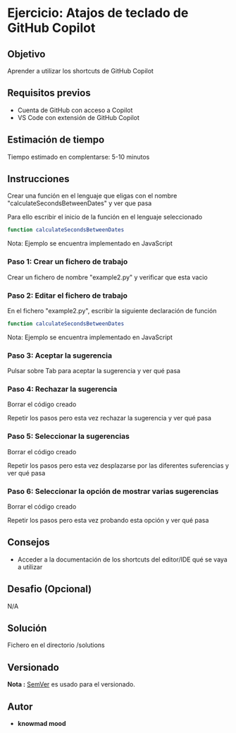 # Ejercicio: Atajos de teclado de GitHub Copilot

## Objetivo

Aprender a utilizar los shortcuts de GitHub Copilot

## Requisitos previos

- Cuenta de GitHub con acceso a Copilot
- VS Code con extensión de GitHub Copilot

## Estimación de tiempo

Tiempo estimado en complentarse: 5-10 minutos

## Instrucciones

Crear una función en el lenguaje que eligas con el nombre "calculateSecondsBetweenDates" y ver que pasa

Para ello escribir el inicio de la función en el lenguaje seleccionado

```bash
function calculateSecondsBetweenDates
```

Nota: Ejemplo se encuentra implementado en JavaScript

### Paso 1: Crear un fichero de trabajo

Crear un fichero de nombre "example2.py" y verificar que esta vacio

### Paso 2: Editar el fichero de trabajo

En el fichero "example2.py", escribir la siguiente declaración de función

```bash
function calculateSecondsBetweenDates
```

Nota: Ejemplo se encuentra implementado en JavaScript

### Paso 3: Aceptar la sugerencia

Pulsar sobre Tab para aceptar la sugerencia y ver qué pasa

### Paso 4: Rechazar la sugerencia

Borrar el código creado

Repetir los pasos pero esta vez rechazar la sugerencia y ver qué pasa

### Paso 5: Seleccionar la sugerencias

Borrar el código creado

Repetir los pasos pero esta vez desplazarse por las diferentes suferencias y ver qué pasa

### Paso 6: Seleccionar la opción de mostrar varias sugerencias

Borrar el código creado

Repetir los pasos pero esta vez probando esta opción y ver qué pasa

## Consejos

- Acceder a la documentación de los shortcuts del editor/IDE qué se vaya a utilizar

## Desafio (Opcional)

N/A

## Solución

Fichero en el directorio /solutions

## Versionado

**Nota :** [SemVer](http://semver.org/) es usado para el versionado.

## Autor

* **knowmad mood**